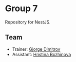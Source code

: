 # Group 7

Repository for NestJS.

## Team

- Trainer: [Gjorge Dimitrov](mailto:dimitrov.gjorge@gmail.com)
- Assistant: [Hristina Bozhinova](mailto:hristina.bozhinova93@gmail.com)
